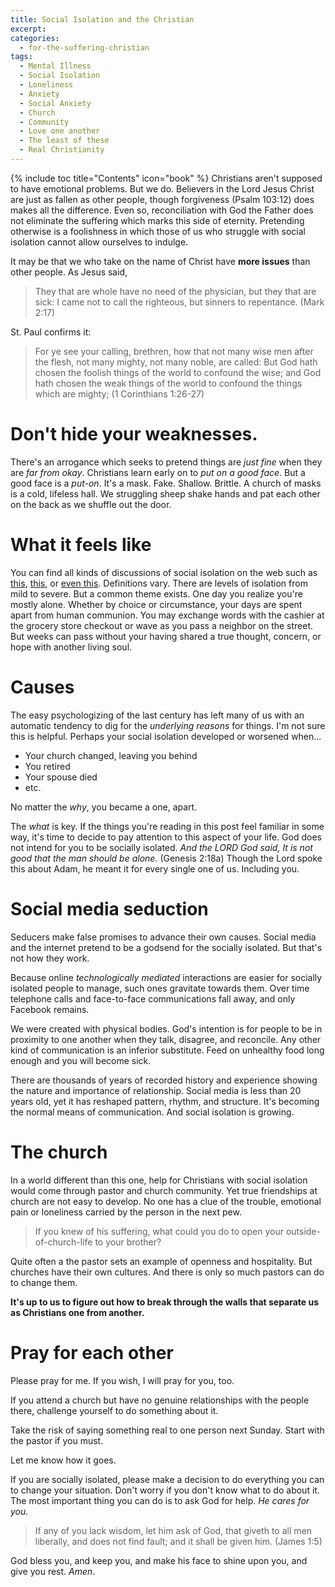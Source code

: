 ```yaml
---
title: Social Isolation and the Christian
excerpt: 
categories:
  - for-the-suffering-christian
tags:
  - Mental Illness
  - Social Isolation
  - Loneliness
  - Anxiety
  - Social Anxiety
  - Church
  - Community
  - Love one another
  - The least of these
  - Real Christianity
---
```

{% include toc title="Contents" icon="book" %}
Christians aren't supposed to have emotional problems.  But we do.  Believers in the Lord Jesus Christ are just as fallen as other people, though forgiveness (Psalm 103:12) does makes all the difference.  Even so, reconciliation with God the Father does not eliminate the suffering which marks this side of eternity.  Pretending otherwise is a foolishness in which those of us who struggle with social isolation cannot allow ourselves to indulge.   

It may be that we who take on the name of Christ have **more issues** than other people.  As Jesus said,

> They that are whole have no need of the physician, but they that are sick: I came not to call the righteous, but sinners to repentance.  (Mark 2:17)

St. Paul confirms it:

> For ye see your calling, brethren, how that not many wise men after the flesh, not many mighty, not many noble, are called: But God hath chosen the foolish things of the world to confound the wise; and God hath chosen the weak things of the world to confound the things which are mighty; (1 Corinthians 1:26-27)

# Don't hide your weaknesses.

There's an arrogance which seeks to pretend things are *just fine* when they are *far from okay*.  Christians learn early on to *put on a good face*. But a good face is a *put-on*.  It's a mask.  Fake. Shallow.  Brittle.  A church of masks is a cold, lifeless hall.  We struggling sheep shake hands and pat each other on the back as we shuffle out the door.

# What it feels like

You can find all kinds of discussions of social isolation on the web such as [this](https://en.wikipedia.org/wiki/Social_isolation), [this](https://www.nytimes.com/2016/12/22/upshot/how-social-isolation-is-killing-us.html), or [even this](https://www.psychologytoday.com/blog/the-depression-cure/200907/social-isolation-modern-plague).  Definitions vary.  There are levels of isolation from mild to severe.  But a common theme exists.  One day you realize you're mostly alone.  Whether by choice or circumstance, your days are spent apart from human communion.  You may exchange words with the cashier at the grocery store checkout or wave as you pass a neighbor on the street.  But weeks can pass without your having shared a true thought, concern, or hope with another living soul.

# Causes
The easy psychologizing of the last century has left many of us with an automatic tendency to dig for the *underlying reasons* for things.  I'm not sure this is helpful.  Perhaps your social isolation developed or worsened when...

- Your church changed, leaving you behind
- You retired
- Your spouse died
- etc.

No matter the *why*, you became a one, apart.

The *what* is key.  If the things you're reading in this post feel familiar in some way, it's time to decide to pay attention to this aspect of your life.  God does not intend for you to be socially isolated.  *And the LORD God said, It is not good that the man should be alone.* (Genesis 2:18a) Though the Lord spoke this about Adam, he meant it for every single one of us.  Including you.

# Social media seduction
Seducers make false promises to advance their own causes.  Social media and the internet pretend to be a godsend for the socially isolated.  But that's not how they work.

Because online *technologically mediated* interactions are easier for socially isolated people to manage, such ones gravitate towards them.  Over time telephone calls and face-to-face communications fall away, and only Facebook remains.

We were created with physical bodies.  God's intention is for people to be in proximity to one another when they talk, disagree, and reconcile.  Any other kind of communication is an inferior substitute.  Feed on unhealthy food long enough and you will become sick.  

There are thousands of years of recorded history and experience showing the nature and importance of relationship.  Social media is less than 20 years old, yet it has reshaped pattern, rhythm, and structure.  It's becoming the normal means of communication.  And social isolation is growing.

# The church
In a world different than this one, help for Christians with social isolation would come through pastor and church community.  Yet true friendships at church are not easy to develop.  No one has a clue of the trouble, emotional pain or loneliness carried by the person in the next pew. 

> If you knew of his suffering, what could you do to open your outside-of-church-life to your brother?

Quite often a the pastor sets an example of openness and hospitality.  But churches have their own cultures.  And there is only so much pastors can do to change them.

**It's up to us to figure out how to break through the walls that separate us as Christians one from another.**

# Pray for each other
Please pray for me.  If you wish, I will pray for you, too.  

If you attend a church but have no genuine relationships with the people there, challenge yourself to do something about it.  

Take the risk of saying something real to one person next Sunday.  Start with the pastor if you must.  

Let me know how it goes.

If you are socially isolated, please make a decision to do everything you can to change your situation.  Don't worry if you don't know what to do about it.  The most important thing you can do is to ask God for help.  *He cares for you.*

> If any of you lack wisdom, let him ask of God, that giveth to all men liberally, and does not find fault; and it shall be given him. (James 1:5)

God bless you, and keep you, and make his face to shine upon you, and give you rest.  *Amen*.
